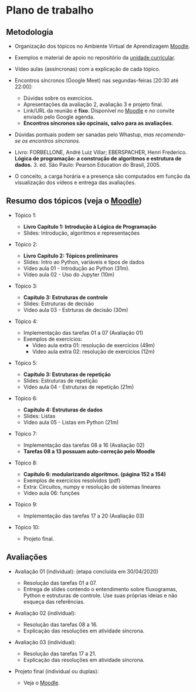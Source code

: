 # Plano de trabalho


## Metodologia

- Organização dos tópicos no Ambiente Virtual de Aprendizagem [Moodle](https://moodle.ifsc.edu.br).
- Exemplos e material de apoio no repositório da [unidade curricular](https://github.com/xtarke/programacao/tree/master/prg22105).
- Vídeo aulas (assíncronas) com a explicação de cada tópico.
- Encontros síncronos (Google Meet) nas segundas-feiras [20:30 até 22:00]:
  - Dúvidas sobre os exercícios.
  - Apresentações da avaliação 2, avaliação 3 e projeto final.
  - Link/URL da reunião é __fixo__. Disponível no [Moodle](htps://moodle.ifsc.edu.br) e no convite enviado pelo Google agenda.
  - __Encontros síncronos são opcinais, salvo para as avaliações__.
- Dúvidas pontuais podem ser sanadas pelo Whastup, _mas recomenda-se os encontros síncronos._

- Livro:
  FORBELLONE, André Luiz Villar; EBERSPACHER, Henri Frederico. __Lógica de programação: a construção de algoritmos e estrutura de dados.__ 3. ed. São Paulo: Pearson Education do Brasil, 2005.

- O conceito, a carga horária e a presença são computados em função da visualização dos vídeos e entrega das avaliações.

## Resumo dos tópicos (veja o [Moodle](https://moodle.ifsc.edu.br))

- Tópico 1:
  - __Livro Capítulo 1: Introdução à Lógica de Programação__
  - Slides: Introdução, algoritmos e representações

- Tópico 2:
  - __Livro Capítulo 2: Tópicos preliminares__
  - Slides: Intro ao Python, variáveis e tipos de dados
  - Vídeo aula 01 - Introdução ao Python (31m).
  - Vídeo aula 02 - Uso do Jupyter (10m)

- Tópico 3:
  - __Capítulo 3: Estruturas de controle__
  - Slides: Estruturas de decisão
  - Vídeo aula 03 - Estrturas de decisão (30m)

- Tópico 4:
  - Implementação das tarefas 01 a 07 (Avaliação 01)
  - Exemplos de exercícios:
    - Vídeo aula extra 01: resolução de exercícios (49m)
    - Vídeo aula extra 02: resolução de exercícios (12m)

- Tópico 5:
  - __Capítulo 3: Estruturas de repetição__
  - Slides: Estruturas de repetição
  - Vídeo aula 04 - Estruturas de repetição (21m)

- Tópico 6:
  - __Capítulo 4: Estruturas de dados__
  - Slides: Listas
  - Vídeo aula 05 - Listas em Python (21m)

- Tópico 7:
  - Implementação das tarefas 08 a 16 (Avaliação 02)
  - __Tarefas 08 a 13 possuam auto-correção pelo Moodle__

- Tópico 8:
  - __Capítulo 6: modularizando algoritmos. (página 152 a 154)__
  - Exemplos de exercícios resolvidos (pdf)
  - Extra: Circuitos, numpy e resolução de sistemas lineares
  - Vídeo aula 06: funções

- Tópico 9:
  - Implementação das tarefas 17 a 20 (Avaliação 03)

- Tópico 10:
  - Projeto final.

## Avaliações

- Avaliação 01 (individual): (etapa concluída em 30/04/2020)
  - Resolução das tarefas 01 a 07.
  - Entrega de slides contendo o entendimento sobre fluxogramas, Python e estruturas de controle. Use suas próprias ideias e não esqueça das referências.

- Avaliação 02 (individual):
  - Resolução das tarefas 08 a 16.
  - Explicação das resoluções em atividade síncrona.

- Avaliação 03 (individual):
  - Resolução das tarefas 17 a 21.
  - Explicação das resoluções em atividade síncrona.

- Projeto final (individual ou duplas):
  - Veja o [Moodle](https://moodle.ifsc.edu.br).
